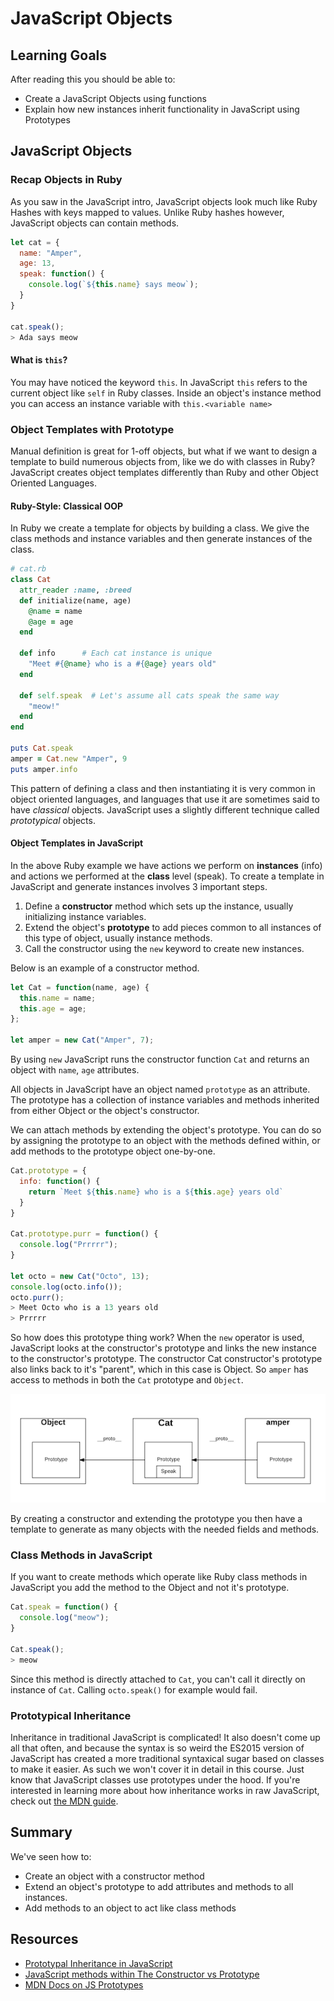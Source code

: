 
# JavaScript Objects

## Learning Goals
After reading this you should be able to:
* Create a JavaScript Objects using functions
* Explain how new instances inherit functionality in JavaScript using Prototypes

## JavaScript Objects

### Recap Objects in Ruby


As you saw in the JavaScript intro, JavaScript objects look much like Ruby Hashes with keys mapped to values.  Unlike Ruby hashes however, JavaScript objects can contain methods.  

```javascript
let cat = {
  name: "Amper",
  age: 13,
  speak: function() {
    console.log(`${this.name} says meow`);
  }
}

cat.speak();
> Ada says meow
```

#### What is `this`?

You may have noticed the keyword `this`.  In JavaScript `this` refers to the current object like `self` in Ruby classes.   Inside an object's instance method you can access an instance variable with `this.<variable name>`

### Object Templates with Prototype

Manual definition is great for 1-off objects, but what if we want to design a template to build numerous objects from, like we do with classes in Ruby?  JavaScript creates object templates differently than Ruby and other Object Oriented Languages.  

#### Ruby-Style:  Classical OOP

In Ruby we create a template for objects by building a class.  We give the class methods and instance variables and then generate instances of the class.

```ruby
# cat.rb
class Cat
  attr_reader :name, :breed
  def initialize(name, age)
    @name = name
    @age = age
  end

  def info      # Each cat instance is unique
    "Meet #{@name} who is a #{@age} years old"
  end

  def self.speak  # Let's assume all cats speak the same way
    "meow!"
  end
end

puts Cat.speak
amper = Cat.new "Amper", 9
puts amper.info
```
This pattern of defining a class and then instantiating it is very common in object oriented languages, and languages that use it are sometimes said to have _classical_ objects. JavaScript uses a slightly different technique called _prototypical_ objects.

#### Object Templates in JavaScript

In the above Ruby example we have actions we perform on __instances__ (info) and actions we performed at the __class__ level (speak).  To create a template in JavaScript and generate instances involves 3 important steps.  

1. Define a __constructor__ method which sets up the instance, usually initializing instance variables.
1. Extend the object's __prototype__ to add pieces common to all instances of this type of object, usually instance methods.
1. Call the constructor using the `new` keyword to create new instances.

Below is an example of a constructor method.  
```javascript
let Cat = function(name, age) {
  this.name = name;
  this.age = age;
};

let amper = new Cat("Amper", 7);
```

By using `new` JavaScript runs the constructor function `Cat` and returns an object with `name`, `age` attributes.

All objects in JavaScript have an object named `prototype` as an attribute.  The prototype has a collection of instance variables and methods inherited from either Object or the object's constructor.  

We can attach methods by extending the object's prototype.  You can do so by assigning the prototype to an object with the methods defined within, or add methods to the prototype object one-by-one.  

```javascript
Cat.prototype = {
  info: function() {
    return `Meet ${this.name} who is a ${this.age} years old`
  }
}

Cat.prototype.purr = function() {
  console.log("Prrrrr");
}

let octo = new Cat("Octo", 13);
console.log(octo.info());
octo.purr();
> Meet Octo who is a 13 years old
> Prrrrr
```

So how does this prototype thing work?  When the `new` operator is used, JavaScript looks at the constructor's prototype and links the new instance to the constructor's prototype.  The constructor Cat constructor's prototype also links back to it's "parent", which in this case is Object.  So `amper` has access to methods in both the `Cat` prototype and `Object`.

![js inheritance of prototype](images/js-inheritance.png)

By creating a constructor and extending the prototype you then have a template to generate as many objects with the needed fields and methods.  

### Class Methods in JavaScript

If you want to create methods which operate like Ruby class methods in JavaScript you add the method to the Object and not it's prototype.  

```javascript
Cat.speak = function() {
  console.log("meow");
}

Cat.speak();
> meow
```

Since this method is directly attached to `Cat`, you can't call it directly on instance of `Cat`.  Calling `octo.speak()` for example would fail.

### Prototypical Inheritance
Inheritance in traditional JavaScript is complicated! It also doesn't come up all that often, and because the syntax is so weird the ES2015 version of JavaScript has created a more traditional syntaxical sugar based on classes to make it easier. As such we won't cover it in detail in this course. Just know that JavaScript classes use prototypes under the hood.  If you're interested in learning more about how inheritance works in raw JavaScript, check out [the MDN guide](https://developer.mozilla.org/en-US/docs/Learn/JavaScript/Objects/Inheritance).  

## Summary

We've seen how to:
* Create an object with a constructor method
* Extend an object's prototype to add attributes and methods to all instances.
* Add methods to an object to act like class methods

## Resources
- [Prototypal Inheritance in JavaScript](http://javascript.crockford.com/prototypal.html)
- [JavaScript methods within The Constructor vs Prototype](https://www.thecodeship.com/web-development/methods-within-constructor-vs-prototype-in-javascript/)
- [MDN Docs on JS Prototypes](https://developer.mozilla.org/en-US/docs/Web/JavaScript/Inheritance_and_the_prototype_chain)
